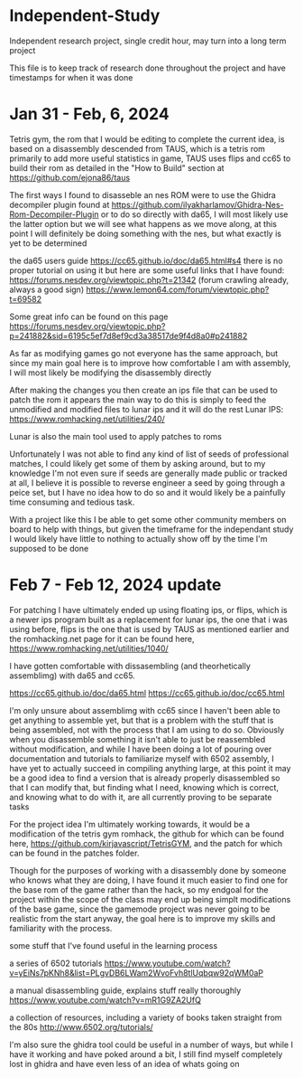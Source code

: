 # Independent-Study
Independent research project, single credit hour, may turn into a long term project

This file is to keep track of research done throughout the project and have timestamps for when it was done

# Jan 31 - Feb, 6, 2024

Tetris gym, the rom that I would be editing to complete the current idea, is based on a disassembly descended from TAUS, which is a tetris rom  primarily to add more useful statistics in game, TAUS uses flips and cc65 to build their rom as detailed in the "How to Build" section at https://github.com/ejona86/taus

The first ways I found to disasseble an nes ROM were to use the Ghidra decompiler plugin found at https://github.com/ilyakharlamov/Ghidra-Nes-Rom-Decompiler-Plugin or to do so directly with da65, I will most likely use the latter option but we will see what happens as we move along, at this point I will definitely be doing something with the nes, but what exactly is yet to be determined

the da65 users guide https://cc65.github.io/doc/da65.html#s4
there is no proper tutorial on using it but here are some useful links that I have found:
https://forums.nesdev.org/viewtopic.php?t=21342 (forum crawling already, always a good sign)
https://www.lemon64.com/forum/viewtopic.php?t=69582

Some great info can be found on this page 
https://forums.nesdev.org/viewtopic.php?p=241882&sid=6195c5ef7d8ef9cd3a38517de9f4d8a0#p241882 

As far as modifying games go not everyone has the same approach, but since my main goal here is to improve how comfortable I am with assembly, I will most likely be modifying the disassembly directly

After making the changes you then create an ips file that can be used to patch the rom it appears the main way to do this is simply to feed the unmodified and modified files to lunar ips and it will do the rest
Lunar IPS: https://www.romhacking.net/utilities/240/

Lunar is also the main tool used to apply patches to roms

Unfortunately I was not able to find any kind of list of seeds of professional matches, I could likely get some of them by asking around, but to my knowledge I'm not even sure if seeds are generally made public or tracked at all, I believe it is possible to reverse engineer a seed by going through a peice set, but I have no idea how to do so and it would likely be a painfully time consuming and tedious task. 

With a project like this I be able to get some other community members on board to help with things, but given the timeframe for the independant study I would likely have little to nothing to actually show off by the time I'm supposed to be done

# Feb 7 - Feb 12, 2024 update

For patching I have ultimately ended up using floating ips, or flips, which is a newer ips program built as a replacement for lunar ips, the one that i was using before, flips is the one that is used by TAUS as mentioned earlier and the romhacking.net page for it can be found here, https://www.romhacking.net/utilities/1040/

I have gotten comfortable with dissasembling (and theorhetically assemblimg) with da65 and cc65.

https://cc65.github.io/doc/da65.html
https://cc65.github.io/doc/cc65.html

I'm only unsure about assemblimg with cc65 since I haven't been able to get anything to assemble yet, but that is a problem with the stuff that is being assembled, not with the process that I am using to do so. Obviously when you disassemble something it isn't able to just be reassembled without modification, and while I have been doing a lot of pouring over documentation and tutorials to familiarize myself with 6502 assembly, I have yet to actually succeed in compiling anything large, at this point it may be a good idea to find a version that is already properly disassembled so that I can modify that, but finding what I need, knowing which is correct, and knowing what to do with it, are all currently proving to be separate tasks

For the project idea I'm ultimately working towards, it would be a modification of the tetris gym romhack, the github for which can be found here, https://github.com/kirjavascript/TetrisGYM, and the patch for which can be found in the patches folder.

Though for the purposes of working with a disassembly done by someone who knows what they are doing, I have found it much easier to find one for the base rom of the game rather than the hack, so my endgoal for the project within the scope of the class may end up being simplt modifications of the base game, since the gamemode project was never going to be realistic from the start anyway, the goal here is to improve my skills and familiarity with the process.

some stuff that I've found useful in the learning process

a series of 6502 tutorials
https://www.youtube.com/watch?v=yEiNs7pKNh8&list=PLgvDB6LWam2WvoFvh8tlUqbqw92qWM0aP

a manual disassembling guide, explains stuff really thoroughly
https://www.youtube.com/watch?v=mR1G9ZA2UfQ

a collection of resources, including a variety of books taken straight from the 80s
http://www.6502.org/tutorials/

I'm also sure the ghidra tool could be useful in a number of ways, but while I have it working and have poked around a bit, I still find myself completely lost in ghidra and have even less of an idea of whats going on


